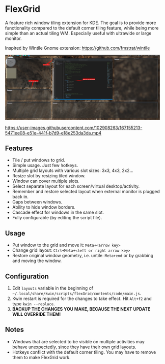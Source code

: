 # FlexGrid

A feature rich window tiling extension for KDE. The goal is to provide more functionality compared to the default corner tiling feature, while being more simple than an actual tiling WM. Especially useful with ultrawide or large monitor.

Inspired by Wintile Gnome extension: https://github.com/fmstrat/wintile

![Screenshot](/screenshot.jpg)

https://user-images.githubusercontent.com/102908263/167155213-5471ee08-e51e-441f-b7d9-e18e253da3da.mp4

## Features

- Tile / put windows to grid.
- Simple usage. Just few hotkeys.
- Multiple grid layouts with various slot sizes: 3x3, 4x3, 2x2...
- Resize slot by resizing tiled window.
- Window can cover multiple slots.
- Select separate layout for each screen/virtual desktop/activity.
- Remember and restore selected layout when external monitor is plugged back in.
- Gaps between windows.
- Ability to hide window borders.
- Cascade effect for windows in the same slot.
- Fully configurable (by editing the script file).

## Usage

- Put window to the grid and move it: `Meta+<arrow key>`
- Change grid layout: `Ctrl+Meta+<left or right arrow key>`
- Restore original window geometry, i.e. untile: `Meta+end` or by grabbing and moving the window.

## Configuration

1. Edit `layouts` variable in the beginning of `~/.local/share/kwin/scripts/flexGrid/contents/code/main.js`. 
2. Kwin restart is required for the changes to take effect. Hit `Alt+f2` and type `kwin --replace`.
3. **BACKUP THE CHANGES YOU MAKE, BECAUSE THE NEXT UPDATE WILL OVERRIDE THEM!**

## Notes

- Windows that are selected to be visible on multiple activities may behave unexpectedly, since they have their own grid layouts.
- Hotkeys conflict with the default corner tiling. You may have to remove them to make FlexGrid work.
